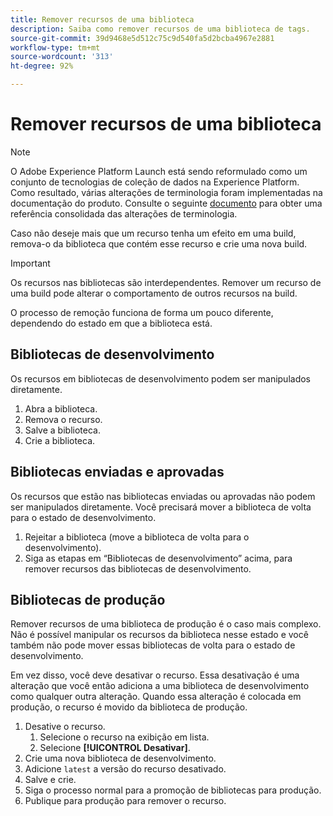 ```yaml
---
title: Remover recursos de uma biblioteca
description: Saiba como remover recursos de uma biblioteca de tags.
source-git-commit: 39d9468e5d512c75c9d540fa5d2bcba4967e2881
workflow-type: tm+mt
source-wordcount: '313'
ht-degree: 92%

---
```


# Remover recursos de uma biblioteca

>[!NOTE]
>
>O Adobe Experience Platform Launch está sendo reformulado como um conjunto de tecnologias de coleção de dados na Experience Platform. Como resultado, várias alterações de terminologia foram implementadas na documentação do produto. Consulte o seguinte [documento](../../term-updates.md) para obter uma referência consolidada das alterações de terminologia.

Caso não deseje mais que um recurso tenha um efeito em uma build, remova-o da biblioteca que contém esse recurso e crie uma nova build.

>[!IMPORTANT]
>
>Os recursos nas bibliotecas são interdependentes. Remover um recurso de uma build pode alterar o comportamento de outros recursos na build.

O processo de remoção funciona de forma um pouco diferente, dependendo do estado em que a biblioteca está.

## Bibliotecas de desenvolvimento

Os recursos em bibliotecas de desenvolvimento podem ser manipulados diretamente.

1. Abra a biblioteca.
1. Remova o recurso.
1. Salve a biblioteca.
1. Crie a biblioteca.

## Bibliotecas enviadas e aprovadas

Os recursos que estão nas bibliotecas enviadas ou aprovadas não podem ser manipulados diretamente. Você precisará mover a biblioteca de volta para o estado de desenvolvimento.

1. Rejeitar a biblioteca (move a biblioteca de volta para o desenvolvimento).
1. Siga as etapas em “Bibliotecas de desenvolvimento” acima, para remover recursos das bibliotecas de desenvolvimento.

## Bibliotecas de produção

Remover recursos de uma biblioteca de produção é o caso mais complexo. Não é possível manipular os recursos da biblioteca nesse estado e você também não pode mover essas bibliotecas de volta para o estado de desenvolvimento.

Em vez disso, você deve desativar o recurso. Essa desativação é uma alteração que você então adiciona a uma biblioteca de desenvolvimento como qualquer outra alteração. Quando essa alteração é colocada em produção, o recurso é movido da biblioteca de produção.

1. Desative o recurso.
   1. Selecione o recurso na exibição em lista.
   1. Selecione **[!UICONTROL Desativar]**.
1. Crie uma nova biblioteca de desenvolvimento.
1. Adicione `latest` a versão do recurso desativado.
1. Salve e crie.
1. Siga o processo normal para a promoção de bibliotecas para produção.
1. Publique para produção para remover o recurso.
